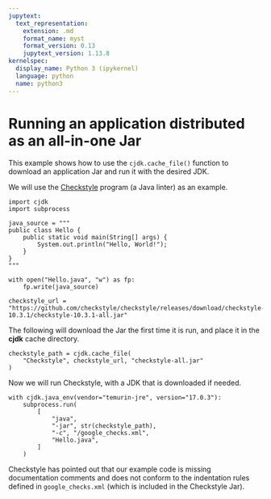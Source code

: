 ```yaml
---
jupytext:
  text_representation:
    extension: .md
    format_name: myst
    format_version: 0.13
    jupytext_version: 1.13.8
kernelspec:
  display_name: Python 3 (ipykernel)
  language: python
  name: python3
---
```


<!--
This file is part of cjdk.
Copyright 2022 Board of Regents of the University of Wisconsin System
SPDX-License-Identifier: MIT
--->

# Running an application distributed as an all-in-one Jar

This example shows how to use the `cjdk.cache_file()` function to download an
application Jar and run it with the desired JDK.

We will use the [Checkstyle](https://checkstyle.org/) program (a Java linter)
as an example.

```{code-cell} ipython3
import cjdk
import subprocess
```

```{code-cell} ipython3
java_source = """
public class Hello {
    public static void main(String[] args) {
        System.out.println("Hello, World!");
    }
}
"""
```

```{code-cell} ipython3
with open("Hello.java", "w") as fp:
    fp.write(java_source)
```

```{code-cell} ipython3
checkstyle_url = "https://github.com/checkstyle/checkstyle/releases/download/checkstyle-10.3.1/checkstyle-10.3.1-all.jar"
```

The following will download the Jar the first time it is run, and place it in
the **cjdk** cache directory.

```{code-cell} ipython3
checkstyle_path = cjdk.cache_file(
    "Checkstyle", checkstyle_url, "checkstyle-all.jar"
)
```

Now we will run Checkstyle, with a JDK that is downloaded if needed.

```{code-cell} ipython3
with cjdk.java_env(vendor="temurin-jre", version="17.0.3"):
    subprocess.run(
        [
            "java",
            "-jar", str(checkstyle_path),
            "-c", "/google_checks.xml",
            "Hello.java",
        ]
    )
```

Checkstyle has pointed out that our example code is missing documentation
comments and does not conform to the indentation rules defined in
`google_checks.xml` (which is included in the Checkstyle Jar).

